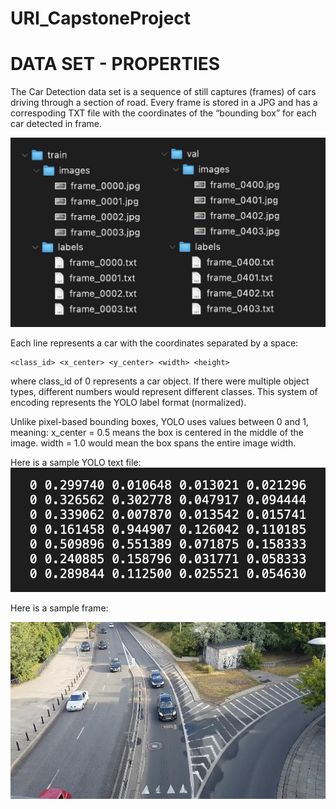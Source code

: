 # URI_CapstoneProject


# DATA SET - PROPERTIES

The Car Detection data set is a sequence of still captures (frames) of cars driving through a section of road.
Every frame is stored in a JPG and has a correspoding TXT file with the coordinates of the “bounding box”
for each car detected in frame. 

![Car Detection](https://github.com/sprouse9/URI_CapstoneProject/blob/main/images/folderstructure.jpg)

Each line represents a car with the coordinates separated by a space:

	<class_id> <x_center> <y_center> <width> <height>

where class_id of 0 represents a car object.  If there were multiple object types, different numbers would represent different classes.
This system of encoding represents the YOLO label format (normalized).

Unlike pixel-based bounding boxes, YOLO uses values between 0 and 1, meaning:
	x_center = 0.5 means the box is centered in the middle of the image.
	width = 1.0 would mean the box spans the entire image width.

Here is a sample YOLO text file:
![YOLOformat](https://github.com/sprouse9/URI_CapstoneProject/blob/main/images/yoloformat.jpg)




Here is a sample frame:

![Carframe](https://github.com/sprouse9/URI_CapstoneProject/blob/main/images/exampleframe.jpg)